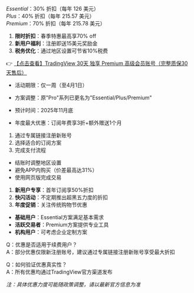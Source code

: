 

*Essential*：30% 折扣（每年 126 美元）  
*Plus*：40% 折扣（每年 215.57 美元）  
*Premium*：70% 折扣（每年 215.78 美元）


1. **限时折扣**：春季特惠最高享70% off
2. **新用户福利**：注册即送15美元奖励金
3. **税务优化**：通过地区设置可节省10%税费

👉 [【点击查看】TradingView 30天 独享 Premium 高级会员账号（完整质保30天售后）](https://bit.ly/TradingView-Pro)


- 活动期限：仅一周（至4月1日）
- 方案调整：原"Pro"系列已更名为"Essential/Plus/Premium"

- 预计时间：2025年11月底
- 年度最大优惠：订阅年费享3折+额外赠送1个月


1. 通过专属链接注册新账号
2. 选择适合的订阅方案
3. 完成支付流程

- 结账时调整地区设置
- 避免APP内购买（价差最高达31%）
- 使用网页版完成交易


1. **新用户专享**：首年订阅享50%折扣
2. **快闪活动**：不定期推出超黑五力度的折扣
3. **年度促销**：关注传统购物节优惠


- **基础用户**：Essential方案满足基本需求
- **活跃交易者**：Premium方案提供专业工具
- **机构用户**：可考虑企业定制方案


Q：优惠是否适用于续费用户？  
A：部分优惠仅限新注册账号，建议通过专属链接注册新账号享受最大折扣

Q：如何验证优惠真实性？  
A：所有优惠均通过TradingView官方渠道发布

*注：具体优惠力度可能随政策调整，请以最新官方信息为准*
